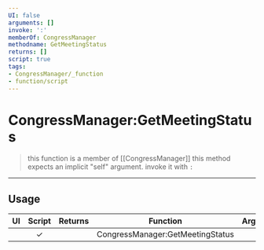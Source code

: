 ```yaml
---
UI: false
arguments: []
invoke: ':'
memberOf: CongressManager
methodname: GetMeetingStatus
returns: []
script: true
tags:
- CongressManager/_function
- function/script
---
```

# CongressManager:GetMeetingStatus
> this function is a member of [[CongressManager]]
> this method expects an implicit "self" argument. invoke it with `:`
-----
## Usage
|  UI | Script | Returns | Function | Arguments |
|:---:|:------:|-------:|:--------:|:---------|
| |✓||CongressManager:GetMeetingStatus||
